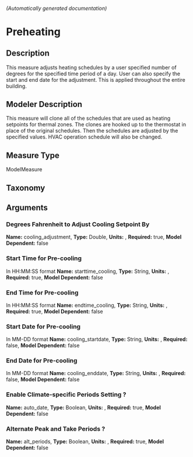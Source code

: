 

###### (Automatically generated documentation)

# Preheating

## Description
This measure adjusts heating schedules by a user specified number of degrees for the specified time period of a day. User can also specify the start and end date for the adjustment. This is applied throughout the entire building.

## Modeler Description
This measure will clone all of the schedules that are used as heating setpoints for thermal zones. The clones are hooked up to the thermostat in place of the original schedules. Then the schedules are adjusted by the specified values. HVAC operation schedule will also be changed. 

## Measure Type
ModelMeasure

## Taxonomy


## Arguments


### Degrees Fahrenheit to Adjust Cooling Setpoint By

**Name:** cooling_adjustment,
**Type:** Double,
**Units:** ,
**Required:** true,
**Model Dependent:** false

### Start Time for Pre-cooling
In HH:MM:SS format
**Name:** starttime_cooling,
**Type:** String,
**Units:** ,
**Required:** true,
**Model Dependent:** false

### End Time for Pre-cooling
In HH:MM:SS format
**Name:** endtime_cooling,
**Type:** String,
**Units:** ,
**Required:** true,
**Model Dependent:** false

### Start Date for Pre-cooling
In MM-DD format
**Name:** cooling_startdate,
**Type:** String,
**Units:** ,
**Required:** false,
**Model Dependent:** false

### End Date for Pre-cooling
In MM-DD format
**Name:** cooling_enddate,
**Type:** String,
**Units:** ,
**Required:** false,
**Model Dependent:** false

### Enable Climate-specific Periods Setting ?

**Name:** auto_date,
**Type:** Boolean,
**Units:** ,
**Required:** true,
**Model Dependent:** false

### Alternate Peak and Take Periods ?

**Name:** alt_periods,
**Type:** Boolean,
**Units:** ,
**Required:** true,
**Model Dependent:** false




